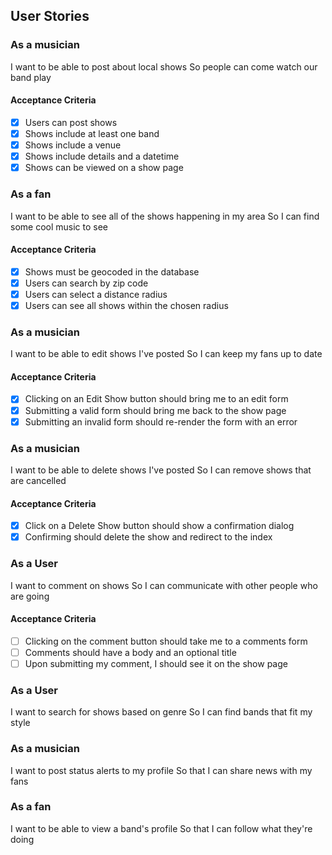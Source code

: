 ## User Stories

### As a musician
  I want to be able to post about local shows
  So people can come watch our band play

#### Acceptance Criteria
- [x] Users can post shows
- [x] Shows include at least one band
- [x] Shows include a venue
- [x] Shows include details and a datetime
- [x] Shows can be viewed on a show page

### As a fan
  I want to be able to see all of the shows happening in my area
  So I can find some cool music to see

#### Acceptance Criteria
- [x] Shows must be geocoded in the database
- [x] Users can search by zip code
- [x] Users can select a distance radius
- [x] Users can see all shows within the chosen radius

### As a musician
  I want to be able to edit shows I've posted
  So I can keep my fans up to date

#### Acceptance Criteria
- [x] Clicking on an Edit Show button should bring me to an edit form
- [x] Submitting a valid form should bring me back to the show page
- [x] Submitting an invalid form should re-render the form with an error

### As a musician
  I want to be able to delete shows I've posted
  So I can remove shows that are cancelled

#### Acceptance Criteria
- [x] Click on a Delete Show button should show a confirmation dialog
- [x] Confirming should delete the show and redirect to the index

### As a User
  I want to comment on shows
  So I can communicate with other people who are going

#### Acceptance Criteria
- [ ] Clicking on the comment button should take me to a comments form
- [ ] Comments should have a body and an optional title
- [ ] Upon submitting my comment, I should see it on the show page

### As a User
  I want to search for shows based on genre
  So I can find bands that fit my style

### As a musician
  I want to post status alerts to my profile
  So that I can share news with my fans

### As a fan
  I want to be able to view a band's profile
  So that I can follow what they're doing
